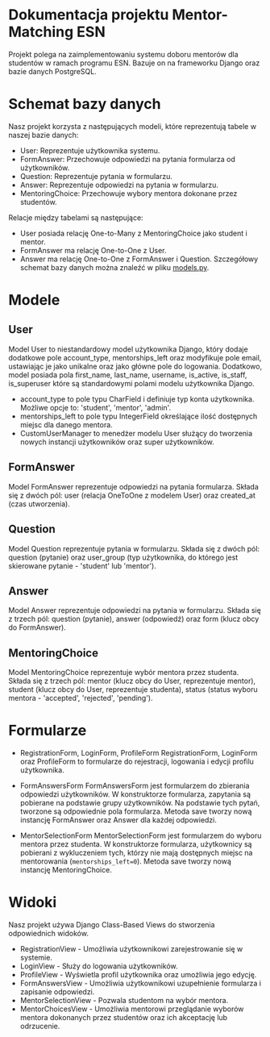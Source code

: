 # Dokumentacja projektu Mentor-Matching ESN

Projekt polega na zaimplementowaniu systemu doboru mentorów dla studentów w ramach programu ESN. Bazuje on na frameworku Django oraz bazie danych PostgreSQL.

# Schemat bazy danych

Nasz projekt korzysta z następujących modeli, które reprezentują tabele w naszej bazie danych:

* User: Reprezentuje użytkownika systemu.
* FormAnswer: Przechowuje odpowiedzi na pytania formularza od użytkowników.
* Question: Reprezentuje pytania w formularzu.
* Answer: Reprezentuje odpowiedzi na pytania w formularzu.
* MentoringChoice: Przechowuje wybory mentora dokonane przez studentów.

Relacje między tabelami są następujące:

* User posiada relację One-to-Many z MentoringChoice jako student i mentor.
* FormAnswer ma relację One-to-One z User.
* Answer ma relację One-to-One z FormAnswer i Question.
Szczegółowy schemat bazy danych można znaleźć w pliku [models.py](https://github.com/sxevush/bazydanych-esn-mentor/blob/main/mentor_app/models.py).

# Modele

## User
Model User to niestandardowy model użytkownika Django, który dodaje dodatkowe pole account_type, mentorships_left oraz modyfikuje pole email, ustawiając je jako unikalne oraz jako główne pole do logowania. Dodatkowo, model posiada pola first_name, last_name, username, is_active, is_staff, is_superuser które są standardowymi polami modelu użytkownika Django.

* account_type to pole typu CharField i definiuje typ konta użytkownika. Możliwe opcje to: 'student', 'mentor', 'admin'.
* mentorships_left to pole typu IntegerField określające ilość dostępnych miejsc dla danego mentora.
* CustomUserManager to menedżer modelu User służący do tworzenia nowych instancji użytkowników oraz super użytkowników.

## FormAnswer
Model FormAnswer reprezentuje odpowiedzi na pytania formularza. Składa się z dwóch pól: user (relacja OneToOne z modelem User) oraz created_at (czas utworzenia).

## Question
Model Question reprezentuje pytania w formularzu. Składa się z dwóch pól: question (pytanie) oraz user_group (typ użytkownika, do którego jest skierowane pytanie - 'student' lub 'mentor').

## Answer
Model Answer reprezentuje odpowiedzi na pytania w formularzu. Składa się z trzech pól: question (pytanie), answer (odpowiedź) oraz form (klucz obcy do FormAnswer).

## MentoringChoice
Model MentoringChoice reprezentuje wybór mentora przez studenta. Składa się z trzech pól: mentor (klucz obcy do User, reprezentuje mentor), student (klucz obcy do User, reprezentuje studenta), status (status wyboru mentora - 'accepted', 'rejected', 'pending').

# Formularze

* RegistrationForm, LoginForm, ProfileForm
RegistrationForm, LoginForm oraz ProfileForm to formularze do rejestracji, logowania i edycji profilu użytkownika.

* FormAnswersForm
FormAnswersForm jest formularzem do zbierania odpowiedzi użytkowników. W konstruktorze formularza, zapytania są pobierane na podstawie grupy użytkowników. Na podstawie tych pytań, tworzone są odpowiednie pola formularza. Metoda save tworzy nową instancję FormAnswer oraz Answer dla każdej odpowiedzi.

* MentorSelectionForm
MentorSelectionForm jest formularzem do wyboru mentora przez studenta. W konstruktorze formularza, użytkownicy są pobierani z wykluczeniem tych, którzy nie mają dostępnych miejsc na mentorowania (`mentorships_left=0`). Metoda save tworzy nową instancję MentoringChoice.

# Widoki

Nasz projekt używa Django Class-Based Views do stworzenia odpowiednich widoków.

* RegistrationView - Umożliwia użytkownikowi zarejestrowanie się w systemie.
* LoginView - Służy do logowania użytkowników.
* ProfileView - Wyświetla profil użytkownika oraz umożliwia jego edycję.
* FormAnswersView - Umożliwia użytkownikowi uzupełnienie formularza i zapisanie odpowiedzi.
* MentorSelectionView - Pozwala studentom na wybór mentora.
* MentorChoicesView - Umożliwia mentorowi przeglądanie wyborów mentora dokonanych przez studentów oraz ich akceptację lub odrzucenie.
